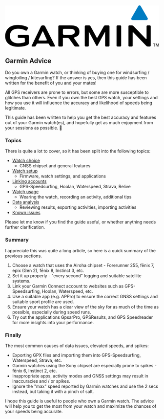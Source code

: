 ![GP3S Logo](img/Garmin_logo_2006.png)



## Garmin Advice

Do you own a Garmin watch, or thinking of buying one for windsurfing / wingfoiling / kitesurfing? If the answer is yes, then this guide has been written for the benefit of you and your mates!

All GPS receivers are prone to errors, but some are more susceptible to glitches than others. Even if you own the best GPS watch, your settings and how you use it will influence the accuracy and likelihood of speeds being legitimate.

This guide has been written to help you get the best accuracy and features out of your Garmin watch(es), and hopefully get as much enjoyment from your sessions as possible. 🤙



### Topics

There is quite a lot to cover, so it has been split into the following topics:

- [Watch choice](choice/README.md)
  - GNSS chipset and general features
- [Watch setup](setup/README.md)
  - Firmware, watch settings, and applications
- [Linking accounts](accounts/README.md)
  - GPS-Speedsurfing, Hoolan, Waterspeed, Strava, Relive
- [Watch usage](usage/README.md)
  - Wearing the watch, recording an activity, additional tips
- [Data analysis](analysis/README.md)
  - Reviewing results, exporting activities, importing activities
- [Known issues](issues/README.md)

Please let me know if you find the guide useful, or whether anything needs further clarification.



### Summary

I appreciate this was quite a long article, so here is a quick summary of the previous sections.

1. Choose a watch that uses the Airoha chipset - Forerunner 255, fēnix 7, epix (Gen 2), fēnix 8, Instinct 3, etc.
2. Set it up properly - "every second" logging and suitable satellite systems.
3. Link your Garmin Connect account to websites such as GPS-Speedsurfing, Hoolan, Waterspeed, etc.
4. Use a suitable app (e.g. APPro) to ensure the correct GNSS settings and suitable sport profile are used. 
5. Ensure your watch has a clear view of the sky for as much of the time as possible, especially during speed runs.
6. Try out the applications GpsarPro, GPSResults, and GPS Speedreader for more insights into your performance.



### Finally

The most common causes of data issues, elevated speeds, and spikes:

- Exporting GPX files and importing them into GPS-Speedsurfing, Waterspeed, Strava, etc.
- Garmin watches using the Sony chipset are especially prone to spikes - fēnix 6, Instinct 2, etc.
- Inappropriate apps, activity modes and GNSS settings may result in inaccuracies and / or spikes.
- Ignore the "max" speed reported by Garmin watches and use the 2 secs instead, but taking it with a pinch of salt.



I hope this guide is useful to people who own a Garmin watch. The advice will help you to get the most from your watch and maximize the chances of your speeds being accurate.

